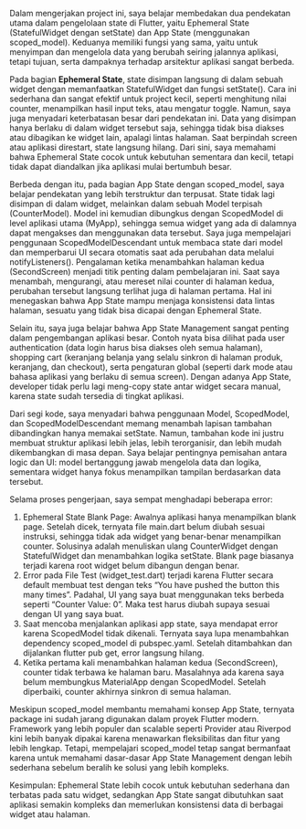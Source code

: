 Dalam mengerjakan project ini, saya belajar membedakan dua pendekatan utama dalam pengelolaan state di Flutter, yaitu Ephemeral State (StatefulWidget dengan setState) dan App State (menggunakan scoped_model). Keduanya memiliki fungsi yang sama, yaitu untuk menyimpan dan mengelola data yang berubah seiring jalannya aplikasi, tetapi tujuan, serta dampaknya terhadap arsitektur aplikasi sangat berbeda.

Pada bagian **Ephemeral State**, state disimpan langsung di dalam sebuah widget dengan memanfaatkan StatefulWidget dan fungsi setState(). Cara ini sederhana dan sangat efektif untuk project kecil, seperti menghitung nilai counter, menampilkan hasil input teks, atau mengatur toggle. Namun, saya juga menyadari keterbatasan besar dari pendekatan ini. Data yang disimpan hanya berlaku di dalam widget tersebut saja, sehingga tidak bisa diakses atau dibagikan ke widget lain, apalagi lintas halaman. Saat berpindah screen atau aplikasi direstart, state langsung hilang. Dari sini, saya memahami bahwa Ephemeral State cocok untuk kebutuhan sementara dan kecil, tetapi tidak dapat diandalkan jika aplikasi mulai bertumbuh besar.

Berbeda dengan itu, pada bagian App State dengan scoped_model, saya belajar pendekatan yang lebih terstruktur dan terpusat. State tidak lagi disimpan di dalam widget, melainkan dalam sebuah Model terpisah (CounterModel). Model ini kemudian dibungkus dengan ScopedModel di level aplikasi utama (MyApp), sehingga semua widget yang ada di dalamnya dapat mengakses dan menggunakan data tersebut. Saya juga mempelajari penggunaan ScopedModelDescendant untuk membaca state dari model dan memperbarui UI secara otomatis saat ada perubahan data melalui notifyListeners(). Pengalaman ketika menambahkan halaman kedua (SecondScreen) menjadi titik penting dalam pembelajaran ini. Saat saya menambah, mengurangi, atau mereset nilai counter di halaman kedua, perubahan tersebut langsung terlihat juga di halaman pertama. Hal ini menegaskan bahwa App State mampu menjaga konsistensi data lintas halaman, sesuatu yang tidak bisa dicapai dengan Ephemeral State.

Selain itu, saya juga belajar bahwa App State Management sangat penting dalam pengembangan aplikasi besar. Contoh nyata bisa dilihat pada user authentication (data login harus bisa diakses oleh semua halaman), shopping cart (keranjang belanja yang selalu sinkron di halaman produk, keranjang, dan checkout), serta pengaturan global (seperti dark mode atau bahasa aplikasi yang berlaku di semua screen). Dengan adanya App State, developer tidak perlu lagi meng-copy state antar widget secara manual, karena state sudah tersedia di tingkat aplikasi.

Dari segi kode, saya menyadari bahwa penggunaan Model, ScopedModel, dan ScopedModelDescendant memang menambah lapisan tambahan dibandingkan hanya memakai setState. Namun, tambahan kode ini justru membuat struktur aplikasi lebih jelas, lebih terorganisir, dan lebih mudah dikembangkan di masa depan. Saya belajar pentingnya pemisahan antara logic dan UI: model bertanggung jawab mengelola data dan logika, sementara widget hanya fokus menampilkan tampilan berdasarkan data tersebut.

Selama proses pengerjaan, saya sempat menghadapi beberapa error:
1. Ephemeral State Blank Page: Awalnya aplikasi hanya menampilkan blank page. Setelah dicek, ternyata file main.dart belum diubah sesuai instruksi, sehingga tidak ada widget yang benar-benar menampilkan counter. Solusinya adalah menuliskan ulang CounterWidget dengan StatefulWidget dan menambahkan logika setState. Blank page biasanya terjadi karena root widget belum dibangun dengan benar.
2. Error pada File Test (widget_test.dart) terjadi karena Flutter secara default membuat test dengan teks “You have pushed the button this many times”. Padahal, UI yang saya buat menggunakan teks berbeda seperti “Counter Value: 0”. Maka test harus diubah supaya sesuai dengan UI yang saya buat.
3. Saat mencoba menjalankan aplikasi app state, saya mendapat error karena ScopedModel tidak dikenali. Ternyata saya lupa menambahkan dependency scoped_model di pubspec.yaml. Setelah ditambahkan dan dijalankan flutter pub get, error langsung hilang. 
4. Ketika pertama kali menambahkan halaman kedua (SecondScreen), counter tidak terbawa ke halaman baru. Masalahnya ada karena saya belum membungkus MaterialApp dengan ScopedModel. Setelah diperbaiki, counter akhirnya sinkron di semua halaman. 

Meskipun scoped_model membantu memahami konsep App State, ternyata package ini sudah jarang digunakan dalam proyek Flutter modern. Framework yang lebih populer dan scalable seperti Provider atau Riverpod kini lebih banyak dipakai karena menawarkan fleksibilitas dan fitur yang lebih lengkap. Tetapi, mempelajari scoped_model tetap sangat bermanfaat karena untuk memahami dasar-dasar App State Management dengan lebih sederhana sebelum beralih ke solusi yang lebih kompleks.

Kesimpulan: Ephemeral State lebih cocok untuk kebutuhan sederhana dan terbatas pada satu widget, sedangkan App State sangat dibutuhkan saat aplikasi semakin kompleks dan memerlukan konsistensi data di berbagai widget atau halaman.
